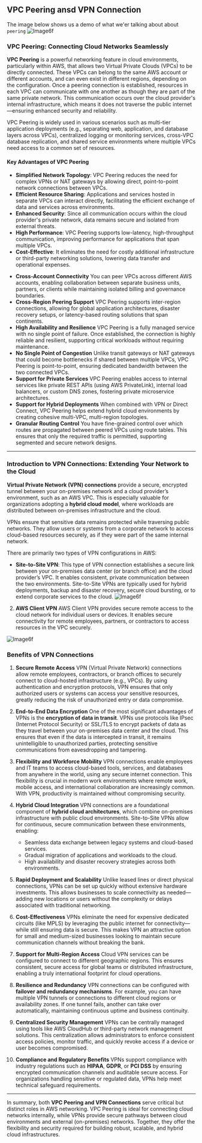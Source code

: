 ## VPC Peering ansd VPN Connection

The image below shows us a demo of what we'er talking about about `peering`
![Image6f](./Images/image6f4.PNG)
### VPC Peering: Connecting Cloud Networks Seamlessly

**VPC Peering** is a powerful networking feature in cloud environments, particularly within AWS, that allows two Virtual Private Clouds (VPCs) to be directly connected. These VPCs can belong to the same AWS account or different accounts, and can even exist in different regions, depending on the configuration. Once a peering connection is established, resources in each VPC can communicate with one another as though they are part of the same private network. This communication occurs over the cloud provider's internal infrastructure, which means it does not traverse the public internet—ensuring enhanced security and reliability.

VPC Peering is widely used in various scenarios such as multi-tier application deployments (e.g., separating web, application, and database layers across VPCs), centralized logging or monitoring services, cross-VPC database replication, and shared service environments where multiple VPCs need access to a common set of resources.

#### Key Advantages of VPC Peering

* **Simplified Network Topology**: VPC Peering reduces the need for complex VPNs or NAT gateways by allowing direct, point-to-point network connections between VPCs.
* **Efficient Resource Sharing**: Applications and services hosted in separate VPCs can interact directly, facilitating the efficient exchange of data and services across environments.
* **Enhanced Security**: Since all communication occurs within the cloud provider's private network, data remains secure and isolated from external threats.
* **High Performance**: VPC Peering supports low-latency, high-throughput communication, improving performance for applications that span multiple VPCs.
* **Cost-Effective**: It eliminates the need for costly additional infrastructure or third-party networking solutions, lowering data transfer and operational expenses.
- **Cross-Account Connectivity**
You can peer VPCs across different AWS accounts, enabling collaboration between separate business units, partners, or clients while maintaining isolated billing and governance boundaries.
- **Cross-Region Peering Support**
VPC Peering supports inter-region connections, allowing for global application architectures, disaster recovery setups, or latency-based routing solutions that span continents.
- **High Availability and Resilience**
VPC Peering is a fully managed service with no single point of failure. Once established, the connection is highly reliable and resilient, supporting critical workloads without requiring maintenance.
- **No Single Point of Congestion**
Unlike transit gateways or NAT gateways that could become bottlenecks if shared between multiple VPCs, VPC Peering is point-to-point, ensuring dedicated bandwidth between the two connected VPCs.
- **Support for Private Services**
VPC Peering enables access to internal services like private REST APIs (using AWS PrivateLink), internal load balancers, or custom DNS zones, fostering private microservice architectures.
- **Support for Hybrid Deployments**
When combined with VPN or Direct Connect, VPC Peering helps extend hybrid cloud environments by creating cohesive multi-VPC, multi-region topologies.
- **Granular Routing Control**
You have fine-grained control over which routes are propagated between peered VPCs using route tables. This ensures that only the required traffic is permitted, supporting segmented and secure network designs.

---

### Introduction to VPN Connections: Extending Your Network to the Cloud

**Virtual Private Network (VPN) connections** provide a secure, encrypted tunnel between your on-premises network and a cloud provider’s environment, such as an AWS VPC. This is especially valuable for organizations adopting a **hybrid cloud model**, where workloads are distributed between on-premises infrastructure and the cloud.

VPNs ensure that sensitive data remains protected while traversing public networks. They allow users or systems from a corporate network to access cloud-based resources securely, as if they were part of the same internal network.

There are primarily two types of VPN configurations in AWS:

* **Site-to-Site VPN**: This type of VPN connection establishes a secure link between your on-premises data center (or branch office) and the cloud provider’s VPC. It enables consistent, private communication between the two environments. Site-to-Site VPNs are typically used for hybrid deployments, backup and disaster recovery, secure cloud bursting, or to extend corporate services to the cloud.
![Image6f](./Images/image6f5.PNG)
2. **AWS Client VPN** AWS Client VPN provides secure remote access to the cloud network for individual users or devices. It enables secure connectivity for remote employees, partners, or contractors to access resources in the VPC securely.

![Image6f](./Images/image6f6.PNG)
### Benefits of VPN Connections

1. **Secure Remote Access**
   VPN (Virtual Private Network) connections allow remote employees, contractors, or branch offices to securely connect to cloud-hosted infrastructure (e.g., VPCs). By using authentication and encryption protocols, VPN ensures that only authorized users or systems can access your sensitive resources, greatly reducing the risk of unauthorized entry or data compromise.

2. **End-to-End Data Encryption**
   One of the most significant advantages of VPNs is the **encryption of data in transit**. VPNs use protocols like IPsec (Internet Protocol Security) or SSL/TLS to encrypt packets of data as they travel between your on-premises data center and the cloud. This ensures that even if the data is intercepted in transit, it remains unintelligible to unauthorized parties, protecting sensitive communications from eavesdropping and tampering.

3. **Flexibility and Workforce Mobility**
   VPN connections enable employees and IT teams to access cloud-based tools, services, and databases from anywhere in the world, using any secure internet connection. This flexibility is crucial in modern work environments where remote work, mobile access, and international collaboration are increasingly common. With VPN, productivity is maintained without compromising security.

4. **Hybrid Cloud Integration**
   VPN connections are a foundational component of **hybrid cloud architectures**, which combine on-premises infrastructure with public cloud environments. Site-to-Site VPNs allow for continuous, secure communication between these environments, enabling:

   * Seamless data exchange between legacy systems and cloud-based services.
   * Gradual migration of applications and workloads to the cloud.
   * High availability and disaster recovery strategies across both environments.

5. **Rapid Deployment and Scalability**
   Unlike leased lines or direct physical connections, VPNs can be set up quickly without extensive hardware investments. This allows businesses to scale connectivity as needed—adding new locations or users without the complexity or delays associated with traditional networking.

6. **Cost-Effectiveness**
   VPNs eliminate the need for expensive dedicated circuits (like MPLS) by leveraging the public internet for connectivity—while still ensuring data is secure. This makes VPN an attractive option for small and medium-sized businesses looking to maintain secure communication channels without breaking the bank.

7. **Support for Multi-Region Access**
   Cloud VPN services can be configured to connect to different geographic regions. This ensures consistent, secure access for global teams or distributed infrastructure, enabling a truly international footprint for cloud operations.

8. **Resilience and Redundancy**
   VPN connections can be configured with **failover and redundancy mechanisms**. For example, you can have multiple VPN tunnels or connections to different cloud regions or availability zones. If one tunnel fails, another can take over automatically, maintaining continuous uptime and business continuity.

9. **Centralized Security Management**
   VPNs can be centrally managed using tools like AWS CloudHub or third-party network management solutions. This centralization allows administrators to enforce consistent access policies, monitor traffic, and quickly revoke access if a device or user becomes compromised.

10. **Compliance and Regulatory Benefits**
    VPNs support compliance with industry regulations such as **HIPAA**, **GDPR**, or **PCI DSS** by ensuring encrypted communication channels and auditable secure access. For organizations handling sensitive or regulated data, VPNs help meet technical safeguard requirements.

---

In summary, both **VPC Peering and VPN Connections** serve critical but distinct roles in AWS networking. VPC Peering is ideal for connecting cloud networks internally, while VPNs provide secure pathways between cloud environments and external (on-premises) networks. Together, they offer the flexibility and security required for building robust, scalable, and hybrid cloud infrastructures.
